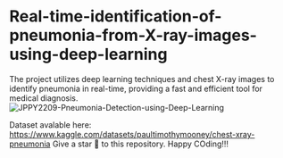 # Real-time-identification-of-pneumonia-from-X-ray-images-using-deep-learning
The project utilizes deep learning techniques and chest X-ray images to identify pneumonia in real-time, providing a fast and efficient tool for medical diagnosis.
![JPPY2209-Pneumonia-Detection-using-Deep-Learning](https://github.com/user-attachments/assets/ccd0cbff-d04e-466c-b4f9-1813408a6367)

Dataset avalable here: https://www.kaggle.com/datasets/paultimothymooney/chest-xray-pneumonia 
Give a star 🌟 to this repository.
Happy COding!!!
